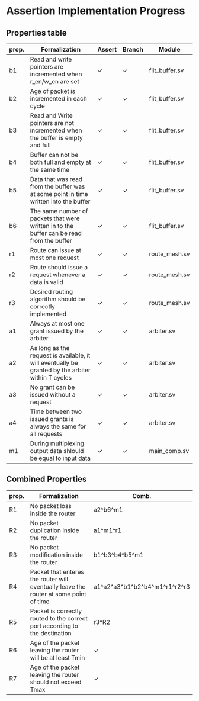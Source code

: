 # Assertion Implementation Progress

## Properties table

| prop. | Formalization  | Assert | Branch | Module |
|---|---|---|---|---|
| b1  | Read and write pointers are incremented when r_en/w_en are set | ✓  | ✓ | flit_buffer.sv |
| b2  | Age of packet is incremented in each cycle |  ✓ | ✓ | flit_buffer.sv |
| b3 | Read and Write pointers are not incremented when the buffer is empty and full | ✓ | ✓ | flit_buffer.sv |
|  b4  | Buffer can not be both full and empty at the same time |  ✓ | ✓ | flit_buffer.sv |
|  b5  | Data that was read from the buffer was at some point in time written into the buffer | ✓ | ✓ | flit_buffer.sv |
|  b6  | The same number of packets that were written in to the buffer can be read from the buffer | ✓   | ✓ | flit_buffer.sv |
|  r1  |  Route can issue at most one request | ✓ | ✓ | route_mesh.sv |
|  r2  | Route should issue a request whenever a data is valid |  ✓  | ✓ | route_mesh.sv |
|  r3  | Desired routing algorithm should be correctly implemented |  ✓ | ✓ | route_mesh.sv |
|  a1  | Always at most one grant issued by the arbiter | ✓ | ✓ | arbiter.sv |
|  a2  | As long as the request is available, it will eventually be granted by the arbiter within T cycles | ✓ | ✓ | arbiter.sv |
|  a3  | No grant can be issued without a request | ✓ | ✓ | arbiter.sv |
|  a4  | Time between two issued grants is always the same for all requests | ✓ | ✓ | arbiter.sv |
|  m1  | During multiplexing output data shlould be equal to input data | ✓  | ✓ | main_comp.sv |

## Combined Properties

| prop. | Formalization  | Comb. | 
|---|---|---|
| R1 | No packet loss inside the router | a2^b6^m1 |
| R2 | No packet duplication inside the router | a1^m1^r1  |
| R3 | No packet modification inside the router  | b1^b3^b4^b5^m1  |
| R4 | Packet that enteres the router will eventually leave the router at some point of time  | a1^a2^a3^b1^b2^b4^m1^r1^r2^r3 |
| R5 | Packet is correctly routed to the correct port according to the destination | r3^R2 |
| R6 | Age of the packet leaving the router will be at least Tmin | ✓  |
| R7 | Age of the packet leaving the router should not exceed Tmax  |  ✓  |


